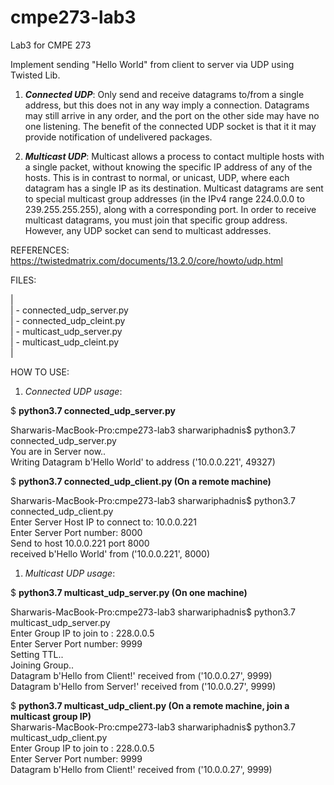 # cmpe273-lab3
Lab3 for CMPE 273

Implement sending "Hello World" from client to server via UDP using Twisted Lib.

1. **_Connected UDP_**:
Only send and receive datagrams to/from a single address, but this does not in any way imply a connection. Datagrams may still arrive in any order, and the port on the other side may have no one listening. The benefit of the connected UDP socket is that it it may provide notification of undelivered packages.

2. **_Multicast UDP_**:
Multicast allows a process to contact multiple hosts with a single packet, without knowing the specific IP address of any of the hosts. This is in contrast to normal, or unicast, UDP, where each datagram has a single IP as its destination. Multicast datagrams are sent to special multicast group addresses (in the IPv4 range 224.0.0.0 to 239.255.255.255), along with a corresponding port. In order to receive multicast datagrams, you must join that specific group address. However, any UDP socket can send to multicast addresses.

REFERENCES: https://twistedmatrix.com/documents/13.2.0/core/howto/udp.html

FILES:

|</br>
| - connected_udp_server.py</br>
| - connected_udp_cleint.py</br>
| - multicast_udp_server.py</br>
| - multicast_udp_cleint.py</br>
|


HOW TO USE:

1. _Connected UDP usage_:

$ **python3.7 connected_udp_server.py**

Sharwaris-MacBook-Pro:cmpe273-lab3 sharwariphadnis$ python3.7 connected_udp_server.py</br>
You are in Server now..</br>
Writing Datagram b'Hello World' to address ('10.0.0.221', 49327)</br>


$ **python3.7 connected_udp_client.py (On a remote machine)**

Sharwaris-MacBook-Pro:cmpe273-lab3 sharwariphadnis$ python3.7 connected_udp_client.py </br>
Enter Server Host IP to connect to: 10.0.0.221</br>
Enter Server Port number: 8000</br>
Send to host 10.0.0.221 port 8000</br>
received b'Hello World' from ('10.0.0.221', 8000)</br>



1. _Multicast UDP usage_:

$ **python3.7 multicast_udp_server.py (On one machine)**

Sharwaris-MacBook-Pro:cmpe273-lab3 sharwariphadnis$ python3.7 multicast_udp_server.py </br>
Enter Group IP to join to : 228.0.0.5</br>
Enter Server Port number: 9999</br>
Setting TTL..</br>
Joining Group..</br>
Datagram b'Hello from Client!' received from ('10.0.0.27', 9999)</br>
Datagram b'Hello from Server!' received from ('10.0.0.27', 9999)</br>


$ **python3.7 multicast_udp_client.py (On a remote machine, join a multicast group IP)**
</br>
Sharwaris-MacBook-Pro:cmpe273-lab3 sharwariphadnis$ python3.7 multicast_udp_client.py</br>
Enter Group IP to join to : 228.0.0.5</br>
Enter Server Port number: 9999</br>
Datagram b'Hello from Client!' received from ('10.0.0.27', 9999)
